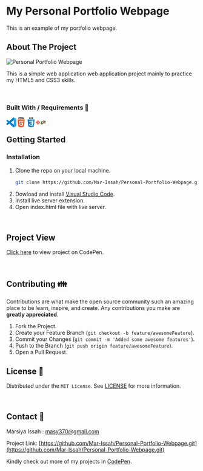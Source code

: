 # My  Personal Portfolio Webpage

This is an example of my portfolio webpage.

## About The Project

![Personal Portfolio Webpage](https://res.cloudinary.com/dytnpjxrd/image/upload/v1617298125/My%20Website%20Projects/personal_port_wlenpr.png)

This is a simple web application web application project mainly to practice my HTML5 and CSS3 skills.

<br>

### Built With / Requirements :construction_worker:
<img align="left" alt="Visual Studio Code" width="26px" src="https://raw.githubusercontent.com/github/explore/80688e429a7d4ef2fca1e82350fe8e3517d3494d/topics/visual-studio-code/visual-studio-code.png" />
<img align="left" alt="HTML5" width="26px" src="https://raw.githubusercontent.com/github/explore/80688e429a7d4ef2fca1e82350fe8e3517d3494d/topics/html/html.png" />
<img align="left" alt="CSS3" width="26px" src="https://raw.githubusercontent.com/github/explore/80688e429a7d4ef2fca1e82350fe8e3517d3494d/topics/css/css.png" />
<img align="left" alt="Git" width="26px" src="https://raw.githubusercontent.com/github/explore/80688e429a7d4ef2fca1e82350fe8e3517d3494d/topics/git/git.png" />


<br>

<!-- GETTING STARTED -->

## Getting Started

### Installation

1. Clone the repo on your local machine.
   ```sh
   git clone https://github.com/Mar-Issah/Personal-Portfolio-Webpage.git
   ```
2. Dowload and install [Visual Studio Code](https://code.visualstudio.com/).
3. Install live server extension.
4. Open index.html file with live server.


<br>

<!-- USAGE EXAMPLES -->

## Project View

[Click here](https://codepen.io/marsiya-issah/full/JjROdPB) to view project on CodePen.


<br>
<!-- CONTRIBUTING -->

## Contributing :family:

Contributions are what make the open source community such an amazing place to be learn, inspire, and create. Any contributions you make are **greatly appreciated**.

1. Fork the Project.
2. Create your Feature Branch (`git checkout -b feature/awesomeFeature`).
3. Commit your Changes (`git commit -m 'Added some awesome features'`).
4. Push to the Branch (`git push origin feature/awesomeFeature`).
5. Open a Pull Request.
   <br>

<!-- LICENSE -->

## License :page_facing_up:

Distributed under the `MIT License`. See [LICENSE](https://choosealicense.com/licenses/mit/) for more information.

<!-- CONTACT -->

<br>

## Contact :e-mail:

Marsiya Issah : masy370@gmail.com

Project Link: [https://github.com/Mar-Issah/Personal-Portfolio-Webpage.git](https://github.com/Mar-Issah/Personal-Portfolio-Webpage.git)

Kindly check out more of my projects in [CodePen](https://codepen.io/your-work/).


